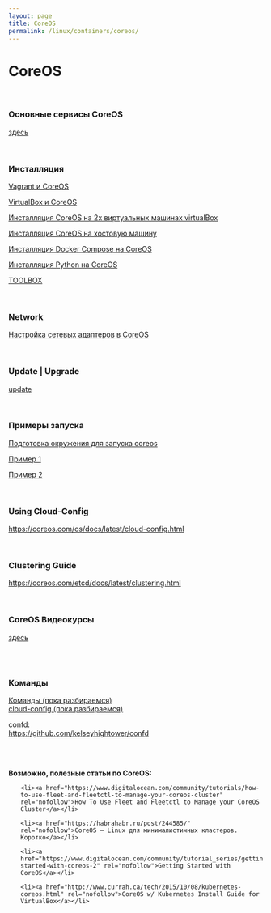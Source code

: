 ```yaml
---
layout: page
title: CoreOS
permalink: /linux/containers/coreos/
---
```



# CoreOS

<br/>

### Основные сервисы CoreOS


[здесь](/linux/containers/coreos/services/)

<br/>

### Инсталляция

[Vagrant и CoreOS](/linux/containers/coreos/installation/vagrant-coreos/)  

[VirtualBox и CoreOS](/linux/containers/coreos/installation/virtualbox-coreos/)

[Инсталляция CoreOS на 2х виртуальных машинах virtualBox](/linux/containers/coreos/installation/virtualbox-coreos-2-machines/)

[Инсталляция CoreOS на хостовую машину](/linux/containers/coreos/installation/on-host-machine/)

[Инсталляция Docker Compose на CoreOS](/linux/containers/coreos/installation/docker-compose/)


[Инсталляция Python на CoreOS](https://github.com/sysadm-ru/python-on-coreos/blob/master/install-python-on-coreos.sh)

[TOOLBOX](/linux/containers/coreos/toolbox/)

<br/>

### Network

[Настройка сетевых адаптеров в CoreOS](/linux/containers/coreos/network/)


<br/>

### Update | Upgrade

[update](/linux/containers/coreos/update/)



<br/>

### Примеры запуска

[Подготовка окружения для запуска coreos](/linux/containers/coreos/example/env/)

[Пример 1](/linux/containers/coreos/example/01/)

[Пример 2](/linux/containers/coreos/example/02/)


<br/>

### Using Cloud-Config

https://coreos.com/os/docs/latest/cloud-config.html


<br/>

### Clustering Guide

https://coreos.com/etcd/docs/latest/clustering.html



<br/>


### CoreOS Видеокурсы

[здесь](/linux/containers/coreos/video-courses/)





<br/>
<br/>

### Команды

[Команды (пока разбираемся)](/linux/containers/coreos/commands/)  
[cloud-config (пока разбираемся)](/linux/containers/coreos/cloud-config/)


confd:  
https://github.com/kelseyhightower/confd


<br/><br/>

**Возможно, полезные статьи по CoreOS:**


<ul>


    <li><a href="https://www.digitalocean.com/community/tutorials/how-to-use-fleet-and-fleetctl-to-manage-your-coreos-cluster" rel="nofollow">How To Use Fleet and Fleetctl to Manage your CoreOS Cluster</a></li>

    <li><a href="https://habrahabr.ru/post/244585/" rel="nofollow">CoreOS — Linux для минималистичных кластеров. Коротко</a></li>

    <li><a href="https://www.digitalocean.com/community/tutorial_series/getting-started-with-coreos-2" rel="nofollow">Getting Started with CoreOS</a></li>

    <li><a href="http://www.currah.ca/tech/2015/10/08/kubernetes-coreos.html" rel="nofollow">CoreOS w/ Kubernetes Install Guide for VirtualBox</a></li>

</ul>
